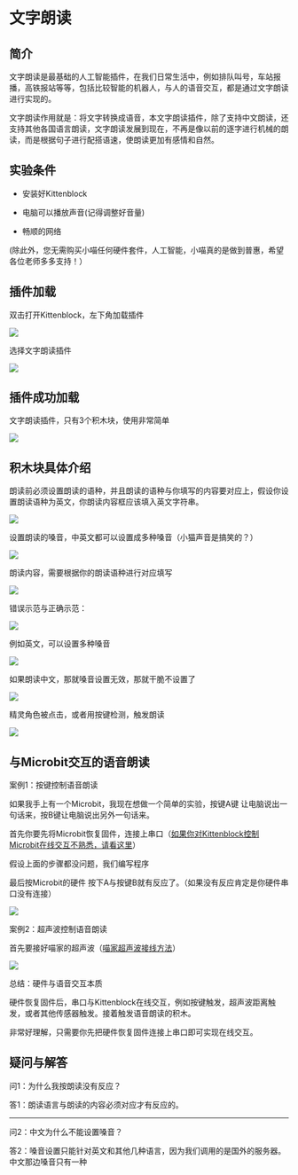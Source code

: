 # 文字朗读

## 简介

文字朗读是最基础的人工智能插件，在我们日常生活中，例如排队叫号，车站报播，高铁报站等等，包括比较智能的机器人，与人的语音交互，都是通过文字朗读进行实现的。

文字朗读作用就是：将文字转换成语音，本文字朗读插件，除了支持中文朗读，还支持其他各国语言朗读，文字朗读发展到现在，不再是像以前的逐字进行机械的朗读，而是根据句子进行配搭语速，使朗读更加有感情和自然。

## 实验条件

- 安装好Kittenblock

- 电脑可以播放声音(记得调整好音量)

- 畅顺的网络


(除此外，您无需购买小喵任何硬件套件，人工智能，小喵真的是做到普惠，希望各位老师多多支持！）


## 插件加载

双击打开Kittenblock，左下角加载插件

![](./images/c01_01.png)

选择文字朗读插件

![](./images/c01_02.png)

## 插件成功加载

文字朗读插件，只有3个积木块，使用非常简单

![](./images/c01_03.png)

## 积木块具体介绍

朗读前必须设置朗读的语种，并且朗读的语种与你填写的内容要对应上，假设你设置朗读语种为英文，你朗读内容框应该填入英文字符串。

![](./images/c01_04.png)

设置朗读的嗓音，中英文都可以设置成多种嗓音（小猫声音是搞笑的？）

![](./images/c01_05.png)

朗读内容，需要根据你的朗读语种进行对应填写

![](./images/c01_06.png)

错误示范与正确示范：

![](./images/c01_10.png)

例如英文，可以设置多种嗓音

![](./images/c01_07.png)

如果朗读中文，那就嗓音设置无效，那就干脆不设置了

![](./images/c01_08.png)

精灵角色被点击，或者用按键检测，触发朗读

![](./images/c01_09.png)

## 与Microbit交互的语音朗读

案例1：按键控制语音朗读

如果我手上有一个Microbit，我现在想做一个简单的实验，按键A键 让电脑说出一句话来，按B键让电脑说出另外一句话来。

首先你要先将Microbit恢复固件，连接上串口（[如果你对Kittenblock控制Microbit在线交互不熟悉，请看这里](http://learn.kittenbot.cn/zh_CN/latest/microbit/microbit_kittenblock/03microbit%E4%BD%BF%E7%94%A8%E5%9C%A8%E7%BA%BF%E8%B0%83%E8%AF%95%E6%A8%A1%E5%BC%8F.html)）

假设上面的步骤都没问题，我们编写程序

最后按Microbit的硬件 按下A与按键B就有反应了。（如果没有反应肯定是你硬件串口没有连接）

![](./images/c01_11.png)

案例2：超声波控制语音朗读

首先要接好喵家的超声波（[喵家超声波接线方法](http://learn.kittenbot.cn/zh_CN/latest/electronics/%E7%8C%AB%E5%A4%B4%E8%B6%85%E5%A3%B0%E6%B3%A2.html)）

![](./images/c01_12.png)

总结：硬件与语音交互本质

硬件恢复固件后，串口与Kittenblock在线交互，例如按键触发，超声波距离触发，或者其他传感器触发。接着触发语音朗读的积木。

非常好理解，只需要你先把硬件恢复固件连接上串口即可实现在线交互。

## 疑问与解答

问1：为什么我按朗读没有反应？

答1：朗读语言与朗读的内容必须对应才有反应的。

----------
问2：中文为什么不能设置嗓音？

答2：嗓音设置只能针对英文和其他几种语言，因为我们调用的是国外的服务器。中文那边嗓音只有一种
